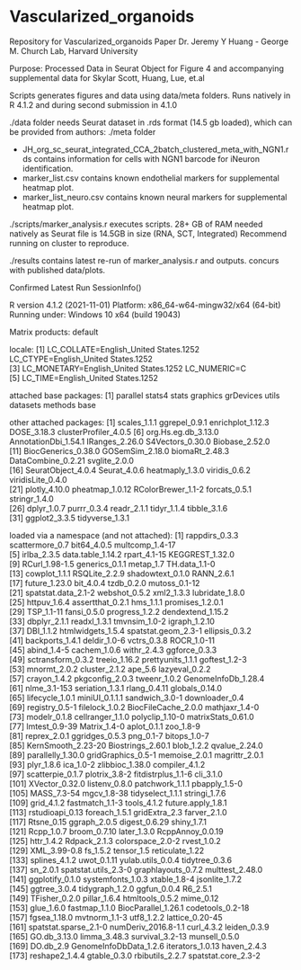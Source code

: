 # Vascularized_organoids
Repository for Vascularized_organoids Paper
Dr. Jeremy Y Huang - George M. Church Lab, Harvard University

Purpose:
Processed Data in Seurat Object for Figure 4 and accompanying supplemental data for Skylar Scott, Huang, Lue, et.al

Scripts generates figures and data using data/meta folders. 
Runs natively in R 4.1.2 and during second submission in 4.1.0

./data folder needs Seurat dataset in .rds format (14.5 gb loaded), which can be provided from authors: 
./meta folder
  -  JH_org_sc_seurat_integrated_CCA_2batch_clustered_meta_with_NGN1.rds contains information for cells with NGN1 barcode for iNeuron identification.
  -  marker_list.csv contains known endothelial markers for supplemental heatmap plot.
  -  marker_list_neuro.csv contains known neural markers for supplemental heatmap plot.

./scripts/marker_analysis.r executes scripts.
28+ GB of RAM needed natively as Seurat file is 14.5GB in size (RNA, SCT, Integrated)
Recommend running on cluster to reproduce.

./results contains latest re-run of marker_analysis.r and outputs. concurs with published data/plots.



Confirmed Latest Run SessionInfo()

R version 4.1.2 (2021-11-01)
Platform: x86_64-w64-mingw32/x64 (64-bit)
Running under: Windows 10 x64 (build 19043)

Matrix products: default

locale:
[1] LC_COLLATE=English_United States.1252  LC_CTYPE=English_United States.1252   
[3] LC_MONETARY=English_United States.1252 LC_NUMERIC=C                          
[5] LC_TIME=English_United States.1252    

attached base packages:
[1] parallel  stats4    stats     graphics  grDevices utils     datasets  methods   base     

other attached packages:
 [1] scales_1.1.1          ggrepel_0.9.1         enrichplot_1.12.3     DOSE_3.18.3           clusterProfiler_4.0.5
 [6] org.Hs.eg.db_3.13.0   AnnotationDbi_1.54.1  IRanges_2.26.0        S4Vectors_0.30.0      Biobase_2.52.0       
[11] BiocGenerics_0.38.0   GOSemSim_2.18.0       biomaRt_2.48.3        DataCombine_0.2.21    svglite_2.0.0        
[16] SeuratObject_4.0.4    Seurat_4.0.6          heatmaply_1.3.0       viridis_0.6.2         viridisLite_0.4.0    
[21] plotly_4.10.0         pheatmap_1.0.12       RColorBrewer_1.1-2    forcats_0.5.1         stringr_1.4.0        
[26] dplyr_1.0.7           purrr_0.3.4           readr_2.1.1           tidyr_1.1.4           tibble_3.1.6         
[31] ggplot2_3.3.5         tidyverse_1.3.1      

loaded via a namespace (and not attached):
  [1] rappdirs_0.3.3         scattermore_0.7        bit64_4.0.5            multcomp_1.4-17       
  [5] irlba_2.3.5            data.table_1.14.2      rpart_4.1-15           KEGGREST_1.32.0       
  [9] RCurl_1.98-1.5         generics_0.1.1         metap_1.7              TH.data_1.1-0         
 [13] cowplot_1.1.1          RSQLite_2.2.9          shadowtext_0.1.0       RANN_2.6.1            
 [17] future_1.23.0          bit_4.0.4              tzdb_0.2.0             mutoss_0.1-12         
 [21] spatstat.data_2.1-2    webshot_0.5.2          xml2_1.3.3             lubridate_1.8.0       
 [25] httpuv_1.6.4           assertthat_0.2.1       hms_1.1.1              promises_1.2.0.1      
 [29] TSP_1.1-11             fansi_0.5.0            progress_1.2.2         dendextend_1.15.2     
 [33] dbplyr_2.1.1           readxl_1.3.1           tmvnsim_1.0-2          igraph_1.2.10         
 [37] DBI_1.1.2              htmlwidgets_1.5.4      spatstat.geom_2.3-1    ellipsis_0.3.2        
 [41] backports_1.4.1        deldir_1.0-6           vctrs_0.3.8            ROCR_1.0-11           
 [45] abind_1.4-5            cachem_1.0.6           withr_2.4.3            ggforce_0.3.3         
 [49] sctransform_0.3.2      treeio_1.16.2          prettyunits_1.1.1      goftest_1.2-3         
 [53] mnormt_2.0.2           cluster_2.1.2          ape_5.6                lazyeval_0.2.2        
 [57] crayon_1.4.2           pkgconfig_2.0.3        tweenr_1.0.2           GenomeInfoDb_1.28.4   
 [61] nlme_3.1-153           seriation_1.3.1        rlang_0.4.11           globals_0.14.0        
 [65] lifecycle_1.0.1        miniUI_0.1.1.1         sandwich_3.0-1         downloader_0.4        
 [69] registry_0.5-1         filelock_1.0.2         BiocFileCache_2.0.0    mathjaxr_1.4-0        
 [73] modelr_0.1.8           cellranger_1.1.0       polyclip_1.10-0        matrixStats_0.61.0    
 [77] lmtest_0.9-39          Matrix_1.4-0           aplot_0.1.1            zoo_1.8-9             
 [81] reprex_2.0.1           ggridges_0.5.3         png_0.1-7              bitops_1.0-7          
 [85] KernSmooth_2.23-20     Biostrings_2.60.1      blob_1.2.2             qvalue_2.24.0         
 [89] parallelly_1.30.0      gridGraphics_0.5-1     memoise_2.0.1          magrittr_2.0.1        
 [93] plyr_1.8.6             ica_1.0-2              zlibbioc_1.38.0        compiler_4.1.2        
 [97] scatterpie_0.1.7       plotrix_3.8-2          fitdistrplus_1.1-6     cli_3.1.0             
[101] XVector_0.32.0         listenv_0.8.0          patchwork_1.1.1        pbapply_1.5-0         
[105] MASS_7.3-54            mgcv_1.8-38            tidyselect_1.1.1       stringi_1.7.6         
[109] grid_4.1.2             fastmatch_1.1-3        tools_4.1.2            future.apply_1.8.1    
[113] rstudioapi_0.13        foreach_1.5.1          gridExtra_2.3          farver_2.1.0          
[117] Rtsne_0.15             ggraph_2.0.5           digest_0.6.29          shiny_1.7.1           
[121] Rcpp_1.0.7             broom_0.7.10           later_1.3.0            RcppAnnoy_0.0.19      
[125] httr_1.4.2             Rdpack_2.1.3           colorspace_2.0-2       rvest_1.0.2           
[129] XML_3.99-0.8           fs_1.5.2               tensor_1.5             reticulate_1.22       
[133] splines_4.1.2          uwot_0.1.11            yulab.utils_0.0.4      tidytree_0.3.6        
[137] sn_2.0.1               spatstat.utils_2.3-0   graphlayouts_0.7.2     multtest_2.48.0       
[141] ggplotify_0.1.0        systemfonts_1.0.3      xtable_1.8-4           jsonlite_1.7.2        
[145] ggtree_3.0.4           tidygraph_1.2.0        ggfun_0.0.4            R6_2.5.1              
[149] TFisher_0.2.0          pillar_1.6.4           htmltools_0.5.2        mime_0.12             
[153] glue_1.6.0             fastmap_1.1.0          BiocParallel_1.26.1    codetools_0.2-18      
[157] fgsea_1.18.0           mvtnorm_1.1-3          utf8_1.2.2             lattice_0.20-45       
[161] spatstat.sparse_2.1-0  numDeriv_2016.8-1.1    curl_4.3.2             leiden_0.3.9          
[165] GO.db_3.13.0           limma_3.48.3           survival_3.2-13        munsell_0.5.0         
[169] DO.db_2.9              GenomeInfoDbData_1.2.6 iterators_1.0.13       haven_2.4.3           
[173] reshape2_1.4.4         gtable_0.3.0           rbibutils_2.2.7        spatstat.core_2.3-2   
